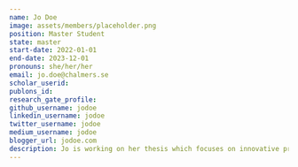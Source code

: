 ```yaml
---
name: Jo Doe
image: assets/members/placeholder.png
position: Master Student
state: master
start-date: 2022-01-01
end-date: 2023-12-01
pronouns: she/her/her
email: jo.doe@chalmers.se
scholar_userid:
publons_id:
research_gate_profile:
github_username: jodoe
linkedin_username: jodoe
twitter_username: jodoe
medium_username: jodoe
blogger_url: jodoe.com
description: Jo is working on her thesis which focuses on innovative prosthetic technologies. She aims to improve the quality of life for amputees through advanced engineering.
---
```

